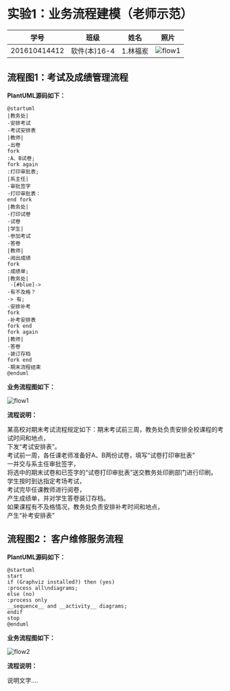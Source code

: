 # 实验1：业务流程建模（老师示范）
|学号|班级|姓名|照片|
|:-------:|:-------------: | :----------:|:---:|
|201610414412|软件(本)16-4|1.林福岽|![flow1](../头像.jpg)|

## 流程图1：考试及成绩管理流程

**PlantUML源码如下：**

``` flow2
@startuml
|教务处|
-安排考试
-考试安排表
|教师|
-出卷
fork
:A、B试卷;
fork again
:打印审批表;
|系主任|
-审批签字
-打印审批表：
end fork
|教务处|
-打印试卷
-试卷
|学生|
-参加考试
-答卷
|教师|
-阅出成绩
fork
:成绩单;
|教务处|
 -[#blue]->
-有不及格？
-> 有;
-安排补考
fork
-补考安排表
fork end
fork again
|教师|
-答卷
-装订存档
fork end
-期末流程结束
@enduml
```


**业务流程图如下：**

![flow1](flow1.jpg)

**流程说明：**

某高校对期末考试流程规定如下：期末考试前三周，教务处负责安排全校课程的考试时间和地点，<br>
下发“考试安排表”。<br>
考试前一周，各任课老师准备好A、B两份试卷，填写“试卷打印审批表”<br>
一并交与系主任审批签字，<br>
将选中的期末试卷和已签字的“试卷打印审批表”送交教务处印刷部门进行印刷。<br>
学生按时到达指定考场考试，<br>
考试完毕任课教师进行阅卷，<br>
产生成绩单，并对学生答卷装订存档。<br>
如果课程有不及格情况，教务处负责安排补考时间和地点，<br>
产生“补考安排表”<br>

## 流程图2： 客户维修服务流程

**PlantUML源码如下：**

``` flow2
@startuml
start
if (Graphviz installed?) then (yes)
:process all\ndiagrams;
else (no)
:process only
__sequence__ and __activity__ diagrams;
endif
stop
@enduml
```

**业务流程图如下：**

![flow2](flow2.jpg)

**流程说明：**

说明文字....
